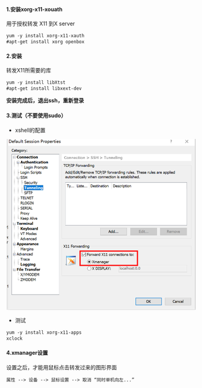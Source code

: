 #### 1.安装xorg-x11-xouath
用于授权转发 X11 到X server
```shell
yum -y install xorg-x11-xauth
#apt-get install xorg openbox
```
#### 2.安装
转发X11所需要的库
```shell
yum -y install libXtst
#apt-get install libxext-dev
```
**安装完成后，退出ssh，重新登录**

#### 3.测试（不要使用sudo）

* xshell的配置

![](./imgs/x11_01.png)

* 测试

```shell
yum -y install xorg-x11-apps
xclock
```
#### 4.xmanager设置
设置之后，才能用鼠标点击转发过来的图形界面
```
属性 --> 设备 --> 鼠标设置 --> 取消 “同时单机向左...”
```
